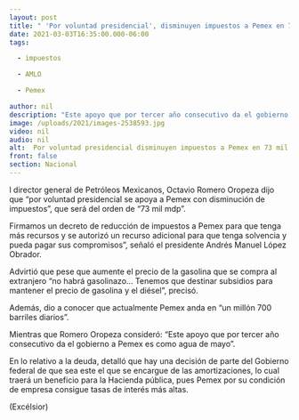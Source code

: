 ```yaml
---
layout: post
title: " 'Por voluntad presidencial', disminuyen impuestos a Pemex en 73 mil mdp"
date: 2021-03-03T16:35:00.000-06:00
tags:

  - impuestos

  - AMLO

  - Pemex

author: nil
description: "Este apoyo que por tercer año consecutivo da el gobierno a Pemex es como agua de mayo, dijo Romero Oropeza; el Presidente reitera que no habrá gasolinazo"
image: /uploads/2021/images-2538593.jpg
video: nil
audio: nil
alt:  Por voluntad presidencial disminuyen impuestos a Pemex en 73 mil mdp
front: false
section: Nacional
---
```


l director general de Petróleos Mexicanos, Octavio Romero Oropeza dijo que “por voluntad presidencial se apoya a Pemex con disminución de impuestos”, que será del orden de “73 mil mdp”.

Firmamos un decreto de reducción de impuestos a Pemex para que tenga más recursos y se autorizó un recurso adicional para que tenga solvencia y pueda pagar sus compromisos”, señaló el presidente Andrés Manuel López Obrador.

Advirtió que pese que aumente el precio de la gasolina que se compra al extranjero “no habrá gasolinazo… Tenemos que destinar subsidios para mantener el precio de gasolina y el diésel”, precisó.

Además, dio a conocer que actualmente Pemex anda en “un millón 700 barriles diarios”.

Mientras que Romero Oropeza consideró: “Este apoyo que por tercer año consecutivo da el gobierno a Pemex es como agua de mayo”.

En lo relativo a la deuda, detalló que hay una decisión de parte del Gobierno federal de que sea este el que se encargue de las amortizaciones, lo cual traerá un beneficio para la Hacienda pública, pues Pemex por su condición de empresa consigue tasas de interés más altas.

(Excélsior)